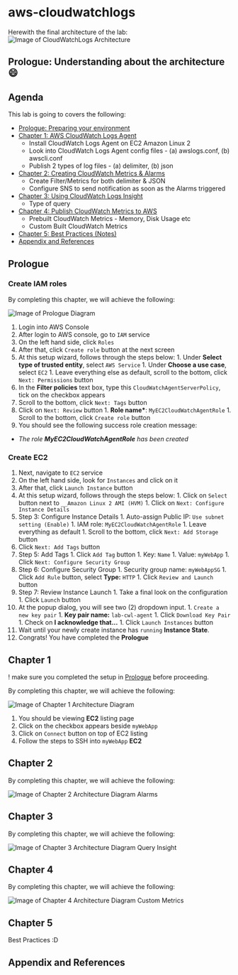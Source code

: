# aws-cloudwatchlogs

Herewith the final architecture of the lab:
![Image of CloudWatchLogs Architecture](https://d2908q01vomqb2.cloudfront.net/fc074d501302eb2b93e2554793fcaf50b3bf7291/2018/04/25/SPO_Data-ingestion_final.png)

## Prologue: Understanding about the architecture :smile:


## Agenda
This lab is going to covers the following:
- [Prologue: Preparing your environment](#Prologue)
- [Chapter 1: AWS CloudWatch Logs Agent](#Chapter-1)
  - Install CloudWatch Logs Agent on EC2 Amazon Linux 2
  - Look into CloudWatch Logs Agent config files - (a) awslogs.conf, (b) awscli.conf
  - Publish 2 types of log files - (a) delimiter, (b) json
- [Chapter 2: Creating CloudWatch Metrics & Alarms](#Chapter-2)
  - Create Filter/Metrics for both delimiter & JSON
  - Configure SNS to send notification as soon as the Alarms triggered
- [Chapter 3: Using CloudWatch Logs Insight](#Chapter-3)
  - Type of query
- [Chapter 4: Publish CloudWatch Metrics to AWS](#Chapter-4)
  - Prebuilt CloudWatch Metrics - Memory, Disk Usage etc
  - Custom Built CloudWatch Metrics
- [Chapter 5: Best Practices (Notes)](#Chapter-5)
- [Appendix and References](#References-and-References)


## Prologue
### Create IAM roles
By completing this chapter, we will achieve the following:

![Image of Prologue Diagram](https)
1. Login into AWS Console
1. After login to AWS console, go to `IAM` service
1. On the left hand side, click `Roles`
1. After that, click `Create role` button at the next screen
  1. At this setup wizard, follows through the steps below:
    1. Under __Select type of trusted entity__, select `AWS Service`
    1. Under __Choose a use case__, select `EC2`
    1. Leave everything else as default, scroll to the bottom, click `Next: Permissions` button
  1. In the __Filter policies__ text box, type this `CloudWatchAgentServerPolicy`, tick on the checkbox appears
  1. Scroll to the bottom, click `Next: Tags` button
  1. Click on `Next: Review` button
    1. __Role name*__: `MyEC2CloudWatchAgentRole`
    1. Scroll to the bottom, click `Create role` button
  1. You should see the following success role creation message:
  - *The role __MyEC2CloudWatchAgentRole__ has been created*

### Create EC2
1. Next, navigate to `EC2` service
1. On the left hand side, look for `Instances` and click on it
1. After that, click `Launch Instance` button
  1. At this setup wizard, follows through the steps below:
    1. Click on `Select` button next to `__Amazon Linux 2 AMI (HVM)`
    1. Click on `Next: Configure Instance Details`
  1. Step 3: Configure Instance Details
    1. Auto-assign Public IP: `Use subnet setting (Enable)`
    1. IAM role: `MyEC2CloudWatchAgentRole`
    1. Leave everything as default
    1. Scroll to the bottom, click `Next: Add Storage` button
  1. Click `Next: Add Tags` button
  1. Step 5: Add Tags
    1. Click `Add Tag` button
    1. Key: `Name`
    1. Value: `myWebApp`
    1. Click `Next: Configure Security Group`
  1. Step 6: Configure Security Group
    1. Security group name: `myWebAppSG`
    1. Click `Add Rule` button, select __Type:__ `HTTP`
    1. Click `Review and Launch` button
  1. Step 7: Review Instance Launch
    1. Take a final look on the configuration
    1. Click `Launch` button
  1. At the popup dialog, you will see two (2) dropdown input.
    1. `Create a new key pair`
    1. __Key pair name:__ `lab-cwl-agent`
    1. Click `Download Key Pair`
    1. Check on __I acknowledge that...__
    1. Click `Launch Instances` button
  1. Wait until your newly create instance has `running` __Instance State__.
  1. Congrats! You have completed the __Prologue__

## Chapter 1
! make sure you completed the setup in [Prologue](#Prologue) before proceeding.

By completing this chapter, we will achieve the following:

![Image of Chapter 1 Architecture Diagram](https)
1. You should be viewing __EC2__ listing page
1. Click on the checkbox appears beside `myWebApp`
1. Click on `Connect` button on top of EC2 listing
1. Follow the steps to SSH into `myWebApp` __EC2__

## Chapter 2
By completing this chapter, we will achieve the following:

![Image of Chapter 2 Architecture Diagram](https)
Alarms

## Chapter 3
By completing this chapter, we will achieve the following:

![Image of Chapter 3 Architecture Diagram](https)
Query Insight

## Chapter 4
By completing this chapter, we will achieve the following:

![Image of Chapter 4 Architecture Diagram](https)
Custom Metrics

## Chapter 5
Best Practices :D

## Appendix and References
